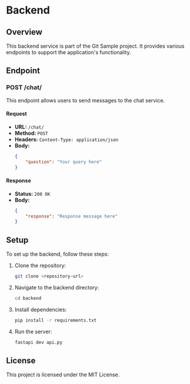 # Backend

## Overview
This backend service is part of the Git Sample project. It provides various endpoints to support the application's functionality.

## Endpoint

### POST /chat/
This endpoint allows users to send messages to the chat service.

#### Request
- **URL:** `/chat/`
- **Method:** `POST`
- **Headers:** `Content-Type: application/json`
- **Body:**
    ```json
    {
        "question": "Your query here"
    }
    ```

#### Response
- **Status:** `200 OK`
- **Body:**
    ```json
    {
        "response": "Response message here"
    }
    ```

## Setup
To set up the backend, follow these steps:

1. Clone the repository:
     ```sh
     git clone <repository-url>
     ```

2. Navigate to the backend directory:
     ```sh
     cd backend
     ```

3. Install dependencies:
     ```sh
     pip install -r requirements.txt
     ```

4. Run the server:
     ```sh
     fastapi dev api.py
     ```

## License
This project is licensed under the MIT License.